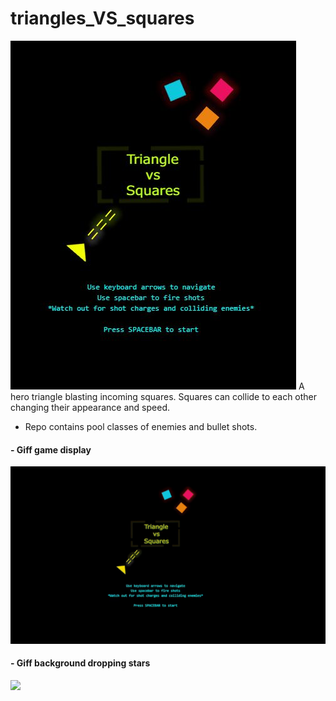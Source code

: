 # triangles_VS_squares
<img src="https://github.com/athangk/triangles_VS_squares/blob/main/game_snip_logo.JPG">
A hero triangle blasting incoming squares.
Squares can collide to each other changing their appearance and speed.

* Repo contains pool classes of enemies and bullet shots.


#### - Giff game display

<p float=left>
<img src="https://github.com/athangk/triangles_VS_squares/blob/main/full_game_hd.gif" width="640">
  </p>


#### - Giff background dropping stars 

<p float=left>
<img src="https://github.com/athangk/triangles_VS_squares/blob/main/background_dot_maker_giff.gif(https://github.com/athangk/triangles_VS_squares/blob/main/background_dot_maker_giff.gif" width="320">
  </p>
